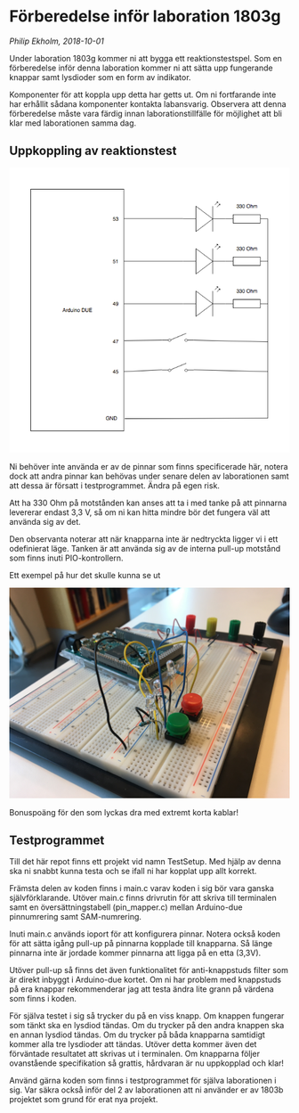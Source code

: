 # Förberedelse inför laboration 1803g

*Philip Ekholm, 2018-10-01*

Under laboration 1803g kommer ni att bygga ett reaktionstestspel. Som en förberedelse inför denna laboration kommer ni att sätta upp fungerande knappar samt lysdioder som en form av indikator.

Komponenter för att koppla upp detta har getts ut. Om ni fortfarande inte har erhållit sådana komponenter kontakta labansvarig. Observera att denna förberedelse måste vara färdig innan laborationstillfälle för möjlighet att bli klar med laborationen samma dag.

## Uppkoppling av reaktionstest

![Reaktionstest kopplingsschema](reaction-board.png)

Ni behöver inte använda er av de pinnar som finns specificerade här, notera dock att andra pinnar kan behövas under senare delen av laborationen samt att dessa är försatt i testprogrammet. Ändra på egen risk.

Att ha 330 Ohm på motstånden kan anses att ta i med tanke på att pinnarna levererar endast 3,3 V, så om ni kan hitta mindre bör det fungera väl att använda sig av det.

Den observanta noterar att när knapparna inte är nedtryckta ligger vi i ett odefinierat läge. Tanken är att använda sig av de interna pull-up motstånd som finns inuti PIO-kontrollern. 

Ett exempel på hur det skulle kunna se ut

![Exempel reaktionstest](exempel-reaktionstest.jpg)

Bonuspoäng för den som lyckas dra med extremt korta kablar!

## Testprogrammet

Till det här repot finns ett projekt vid namn TestSetup. Med hjälp av denna ska ni snabbt kunna testa och se ifall ni har kopplat upp allt korrekt. 

Främsta delen av koden finns i main.c varav koden i sig bör vara ganska självförklarande. Utöver main.c finns drivrutin för att skriva till terminalen samt en översättningstabell (pin_mapper.c) mellan Arduino-due pinnumrering samt SAM-numrering. 

Inuti main.c används ioport för att konfigurera pinnar. Notera också koden för att sätta igång pull-up på pinnarna kopplade till knapparna. Så länge pinnarna inte är jordade kommer pinnarna att ligga på en etta (3,3V).

Utöver pull-up så finns det även funktionalitet för anti-knappstuds filter som är direkt inbyggt i Arduino-due kortet. Om ni har problem med knappstuds på era knappar rekommenderar jag att testa ändra lite grann på värdena som finns i koden.

För själva testet i sig så trycker du på en viss knapp. Om knappen fungerar som tänkt ska en lysdiod tändas. Om du trycker på den andra knappen ska en annan lysdiod tändas. Om du trycker på båda knapparna samtidigt kommer alla tre lysdioder att tändas. Utöver detta kommer även det förväntade resultatet att skrivas ut i terminalen. Om knapparna följer ovanstående specifikation så grattis, hårdvaran är nu uppkopplad och klar!

Använd gärna koden som finns i testprogrammet för själva laborationen i sig. Var säkra också inför del 2 av laborationen att ni använder er av 1803b projektet som grund för erat nya projekt.




